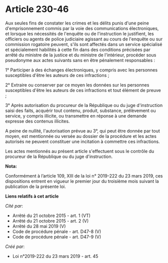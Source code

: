 # Article 230-46

Aux seules fins de constater les crimes et les délits punis d'une peine d'emprisonnement commis par la voie des
communications électroniques, et lorsque les nécessités de l'enquête ou de l'instruction le justifient, les officiers ou
agents de police judiciaire agissant au cours de l'enquête ou sur commission rogatoire peuvent, s'ils sont affectés dans un
service spécialisé et spécialement habilités à cette fin dans des conditions précisées par arrêté du ministre de la justice
et du ministre de l'intérieur, procéder sous pseudonyme aux actes suivants sans en être pénalement responsables :

1° Participer à des échanges électroniques, y compris avec les personnes susceptibles d'être les auteurs de ces infractions ;

2° Extraire ou conserver par ce moyen les données sur les personnes susceptibles d'être les auteurs de ces infractions et
tout élément de preuve ;

3° Après autorisation du procureur de la République ou du juge d'instruction saisi des faits, acquérir tout contenu, produit,
substance, prélèvement ou service, y compris illicite, ou transmettre en réponse à une demande expresse des contenus
illicites.

A peine de nullité, l'autorisation prévue au 3°, qui peut être donnée par tout moyen, est mentionnée ou versée au dossier de
la procédure et les actes autorisés ne peuvent constituer une incitation à commettre ces infractions.

Les actes mentionnés au présent article s'effectuent sous le contrôle du procureur de la République ou du juge d'instruction.

**Nota:**

Conformément à l’article 109, XIII de la loi n° 2019-222 du 23 mars 2019, ces dispositions entrent en vigueur le premier jour
du troisième mois suivant la publication de la présente loi.

**Liens relatifs à cet article**

_Cité par_:

  - Arrêté du 21 octobre 2015 - art. 1 (VT)
  - Arrêté du 21 octobre 2015 - art. 2 (V)
  - Arrêté du 28 mai 2019 (V)
  - Code de procédure pénale - art. D47-8 (V)
  - Code de procédure pénale - art. D47-9 (V)

_Créé par_:

  - Loi n°2019-222 du 23 mars 2019 - art. 45

